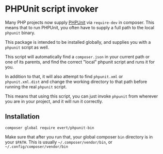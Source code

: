 PHPUnit script invoker
======================

Many PHP projects now supply [PHPUnit][1] via `require-dev` in composer.
This means that to run PHPUnit, you often have to supply a full path
to the local `phpunit` binary.

This package is intended to be installed globally, and supplies you with a
`phpunit` script as well.

This script will automatically find a `composer.json` in your current path
or one of its parents, and find the correct "local" phpunit script and
runs it for you.

In addition to that, it will also attempt to find `phpunit.xml` or
`phpunit.xml.dist` and change the working directory to that path before
running the real `phpunit` script.

This means that using this script, you can just invoke `phpunit` from wherever
you are in your project, and it will run it correctly.


Installation
------------

    composer global require evert/phpunit-bin

Make sure that after you run that, your global composer `bin` directory is
in your `$PATH`. This is usually `~/.composer/vendor/bin`, or `~/.config/composer/vendor/bin` 


[1]: https://phpunit.de/

